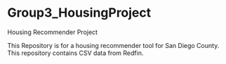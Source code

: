 # Group3_HousingProject
Housing Recommender Project

This Repository is for a housing recommender tool for San Diego County. This repository contains CSV data from Redfin.
